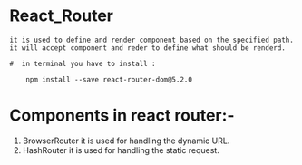 # React_Router
    it is used to define and render component based on the specified path. it will accept component and reder to define what should be renderd.
    
    #  in terminal you have to install :
    
        npm install --save react-router-dom@5.2.0


# Components in react router:-


1. BrowserRouter  <BrowserRouter> it is used for handling the dynamic URL.
2. HashRouter  <HashRouter> it is used for handling the static request.
